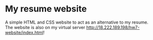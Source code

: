 # My resume website
A simple HTML and CSS website to act as an alternative to my resume.   
The website is also on my virtual server http://18.222.189.198/hw7-website/index.html!
